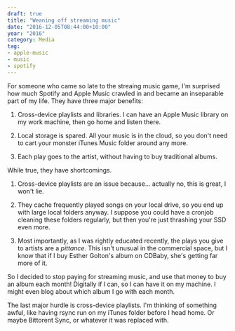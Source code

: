 ```yaml
---
draft: true
title: "Weaning off streaming music"
date: "2016-12-05T08:44:00+10:00"
year: "2016"
category: Media
tag:
- apple-music
- music
- spotify
---
```

For someone who came so late to the streaing music game, I'm surprised how much Spotify and Apple Music crawled in and became an inseparable part of my life. They have three major benefits:

1. Cross-device playlists and libraries. I can have an Apple Music library on my work machine, then go home and listen there.

2. Local storage is spared. All your music is in the cloud, so you don't need to cart your monster iTunes Music folder around any more.

3. Each play goes to the artist, without having to buy traditional albums.

While true, they have shortcomings.

1. Cross-device playlists are an issue because... actually no, this is great, I won't lie.

2. They cache frequently played songs on your local drive, so you end up with large local folders anyway. I suppose you could have a cronjob cleaning these folders regularly, but then you're just thrashing your SSD even more. 

3. Most importantly, as I was rightly educated recently, the plays you give to artists are a *pittance*. This isn't unusual in the commercial space, but I know that if I buy Esther Golton's album on CDBaby, she's getting far more of it.

So I decided to stop paying for streaming music, and use that money to buy an album each month! Digitally if I can, so I can have it on my machine. I might even blog about which album I go with each month.

The last major hurdle is cross-device playlists. I'm thinking of something awful, like having rsync run on my iTunes folder before I head home. Or maybe Bittorent Sync, or whatever it was replaced with.


